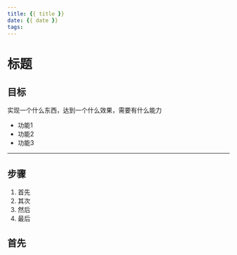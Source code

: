 ```yaml
---
title: {{ title }}
date: {{ date }}
tags:
---
```



# 标题

## 目标
实现一个什么东西，达到一个什么效果，需要有什么能力
- 功能1
- 功能2
- 功能3

-------------------
## 步骤
1. 首先
2. 其次
3. 然后
4. 最后

## 首先

